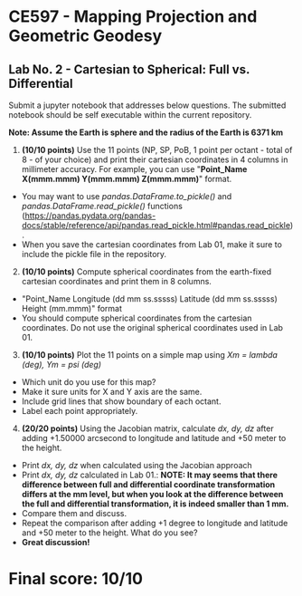 # CE597 - Mapping Projection and Geometric Geodesy

## Lab No. 2 - Cartesian to Spherical: Full vs. Differential 

Submit a jupyter notebook that addresses below questions. The submitted notebook should be self executable within the current repository.

**Note: Assume the Earth is sphere and the radius of the Earth is 6371 km**

1. **(10/10 points)** Use the 11 points (NP, SP, PoB, 1 point per octant - total of 8 - of your choice) and print their cartesian coordinates in 4 columns in millimeter accuracy. For example, you can use "**Point_Name X(mmm.mmm) Y(mmm.mmm) Z(mmm.mmm)**" format. 
  - You may want to use *pandas.DataFrame.to_pickle()* and *pandas.DataFrame.read_pickle()* functions (https://pandas.pydata.org/pandas-docs/stable/reference/api/pandas.read_pickle.html#pandas.read_pickle).
  - When you save the cartesian coordinates from Lab 01, make it sure to include the pickle file in the repository.
2. **(10/10 points)** Compute spherical coordinates from the earth-fixed cartesian coordinates and print them in 8 columns.
  - "Point_Name Longitude (dd mm ss.sssss) Latitude (dd mm ss.sssss) Height (mm.mmm)" format
  - You should compute spherical coordinates from the cartesian coordinates. Do not use the original spherical coordinates used in Lab 01.
3. **(10/10 points)** Plot the 11 points on a simple map using *Xm = lambda (deg), Ym = psi (deg)*
  - Which unit do you use for this map?
  - Make it sure units for X and Y axis are the same.
  - Include grid lines that show boundary of each octant.
  - Label each point appropriately.
4. **(20/20 points)** Using the Jacobian matrix, calculate *dx, dy, dz* after adding +1.50000 arcsecond to longitude and latitude and +50 meter to the height. 
  - Print *dx, dy, dz* when calculated using the Jacobian approach
  - Print *dx, dy, dz* calculated in Lab 01.: **NOTE: It may seems that there difference between full and differential coordinate transformation differs at the mm level, but when you look at the difference between the full and differential transformation, it is indeed smaller than 1 mm.**
  - Compare them and discuss.
  - Repeat the comparison after adding +1 degree to longitude and latitude and +50 meter to the height. What do you see?
  - **Great discussion!**
  
# Final score: 10/10
